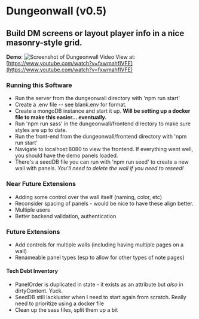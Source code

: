 # Dungeonwall (v0.5)
## Build DM screens or layout player info in a nice masonry-style grid.

**Demo**:
![Screenshot of Dungeonwall Video](https://emulrooney.github.io/images/project-Dungeonwall.png)
View at: [https://www.youtube.com/watch?v=fxwmahfIVFE](https://www.youtube.com/watch?v=fxwmahfIVFE)


### Running this Software

* Run the server from the dungeonwall directory with 'npm run start'
* Create a .env file -- see blank.env for format.
* Create a mongoDB instance and start it up. **Will be setting up a docker file to make this easier... eventually.**
* Run 'npm run sass' in the dungeonwall/frontend directory to make sure styles are up to date.
* Run the front-end from the dungeonwall/frontend directory with 'npm run start'
* Navigate to localhost:8080 to view the frontend. If everything went well, you should have the demo panels loaded.
* There's a seedDB file you can run with 'npm run seed' to create a new wall with panels. _You'll need to delete the wall if you need to reseed!_


### Near Future Extensions

* Adding some control over the wall itself (naming, color, etc)
* Reconsider spacing of panels - would be nice to have these align better.
* Multiple users
* Better backend validation, authentication


### Future Extensions

* Add controls for multiple walls (including having multiple pages on a wall)
* Renameable panel types (esp to allow for other types of note pages)


#### Tech Debt Inventory

* PanelOrder is duplicated in state - it exists as an attribute but _also_ in dirtyContent. Yuck.
* SeedDB still lackluster when I need to start again from scratch. Really need to prioritize using a  docker file 
* Clean up the sass files, split them up a bit